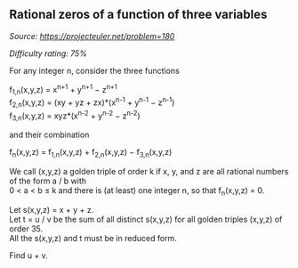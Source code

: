 Rational zeros of a function of three variables
-----------------------------------------------

*Source: https://projecteuler.net/problem=180*


*Difficulty rating: 75%*

For any integer n, consider the three functions

f<sub>1,n</sub>(x,y,z) = x<sup>n+1</sup> + y<sup>n+1</sup> − z<sup>n+1</sup>\
f<sub>2,n</sub>(x,y,z) = (xy + yz + zx)\*(x<sup>n-1</sup> + y<sup>n-1</sup> − z<sup>n-1</sup>)\
f<sub>3,n</sub>(x,y,z) = xyz\*(x<sup>n-2</sup> + y<sup>n-2</sup> − z<sup>n-2</sup>)

and their combination

f<sub>n</sub>(x,y,z) = f<sub>1,n</sub>(x,y,z) + f<sub>2,n</sub>(x,y,z) − f<sub>3,n</sub>(x,y,z)

We call (x,y,z) a golden triple of order k if x, y, and z are all
rational numbers of the form a / b with\
 0 \< a \< b ≤ k and there is (at least) one integer n, so that
f<sub>n</sub>(x,y,z) = 0.

Let s(x,y,z) = x + y + z.\
 Let t = u / v be the sum of all distinct s(x,y,z) for all golden
triples (x,y,z) of order 35.\
 All the s(x,y,z) and t must be in reduced form.

Find u + v.
